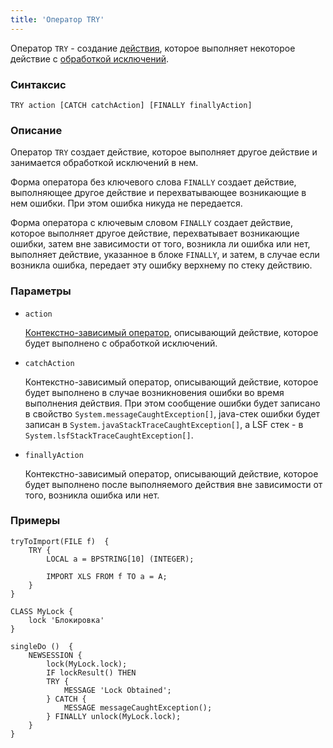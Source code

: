 ```yaml
---
title: 'Оператор TRY'
---
```


Оператор `TRY` - создание [действия](Actions.md), которое выполняет некоторое действие с [обработкой исключений](Exception_handling_TRY.md).

### Синтаксис

```
TRY action [CATCH catchAction] [FINALLY finallyAction]
```

### Описание

Оператор `TRY` создает действие, которое выполняет другое действие и занимается обработкой исключений в нем. 

Форма оператора без ключевого слова `FINALLY` создает действие, выполняющее другое действие и перехватывающее возникающие в нем ошибки. При этом ошибка никуда не передается.

Форма оператора с ключевым словом `FINALLY` создает действие, которое выполняет другое действие, перехватывает возникающие ошибки, затем вне зависимости от того, возникла ли ошибка или нет, выполняет действие, указанное в блоке `FINALLY`, и затем, в случае если возникла ошибка, передает эту ошибку верхнему по стеку действию.

### Параметры

- `action`

    [Контекстно-зависимый оператор](Action_operators.md#contextdependent), описывающий действие, которое будет выполнено с обработкой исключений.

- `catchAction`

    Контекстно-зависимый оператор, описывающий действие, которое будет выполнено в случае возникновения ошибки во время выполнения действия. При этом сообщение ошибки будет записано в свойство `System.messageCaughtException[]`, java-стек ошибки будет записан в `System.javaStackTraceCaughtException[]`, а LSF стек - в `System.lsfStackTraceCaughtException[]`.

- `finallyAction`

    Контекстно-зависимый оператор, описывающий действие, которое будет выполнено после выполняемого действия вне зависимости от того, возникла ошибка или нет.

### Примеры

```lsf
tryToImport(FILE f)  {
    TRY {
        LOCAL a = BPSTRING[10] (INTEGER);

        IMPORT XLS FROM f TO a = A;
    }
}

CLASS MyLock {
    lock 'Блокировка'
}

singleDo ()  {
    NEWSESSION {
        lock(MyLock.lock);
        IF lockResult() THEN
        TRY {
            MESSAGE 'Lock Obtained';
        } CATCH {
            MESSAGE messageCaughtException();
        } FINALLY unlock(MyLock.lock);
    }
}
```
